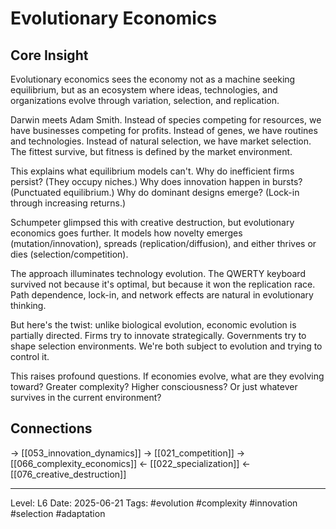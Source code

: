 # Evolutionary Economics

## Core Insight
Evolutionary economics sees the economy not as a machine seeking equilibrium, but as an ecosystem where ideas, technologies, and organizations evolve through variation, selection, and replication.

Darwin meets Adam Smith. Instead of species competing for resources, we have businesses competing for profits. Instead of genes, we have routines and technologies. Instead of natural selection, we have market selection. The fittest survive, but fitness is defined by the market environment.

This explains what equilibrium models can't. Why do inefficient firms persist? (They occupy niches.) Why does innovation happen in bursts? (Punctuated equilibrium.) Why do dominant designs emerge? (Lock-in through increasing returns.)

Schumpeter glimpsed this with creative destruction, but evolutionary economics goes further. It models how novelty emerges (mutation/innovation), spreads (replication/diffusion), and either thrives or dies (selection/competition).

The approach illuminates technology evolution. The QWERTY keyboard survived not because it's optimal, but because it won the replication race. Path dependence, lock-in, and network effects are natural in evolutionary thinking.

But here's the twist: unlike biological evolution, economic evolution is partially directed. Firms try to innovate strategically. Governments try to shape selection environments. We're both subject to evolution and trying to control it.

This raises profound questions. If economies evolve, what are they evolving toward? Greater complexity? Higher consciousness? Or just whatever survives in the current environment?

## Connections
→ [[053_innovation_dynamics]]
→ [[021_competition]]
→ [[066_complexity_economics]]
← [[022_specialization]]
← [[076_creative_destruction]]

---
Level: L6
Date: 2025-06-21
Tags: #evolution #complexity #innovation #selection #adaptation
